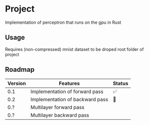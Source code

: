 # Project
Implementation of perceptron that runs on the gpu in Rust

## Usage
Requires (non-compressed) mnist dataset to be droped root folder of project

## Roadmap

Version |             Features            |        Status      |
------- | ------------------------------- | ------------------ |
0.1     | Implementation of forward pass  | :white_check_mark: |
0.2     | Implementation of backward pass | :construction:     |
0.?     | Multilayer forward pass         |                    |
0.?     | Multilayer backward pass        |                    |      
